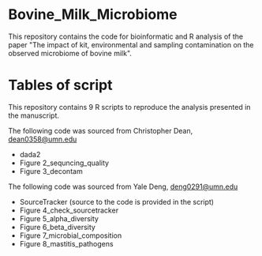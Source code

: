# Bovine_Milk_Microbiome
This repository contains the code for bioinformatic and R analysis of the paper "The impact of kit, environmental and sampling contamination on the observed microbiome of bovine milk".

# Tables of script
This repository contains 9 R scripts to reproduce the analysis presented in the manuscript.

The following code was sourced from Christopher Dean, <dean0358@umn.edu>
- dada2
- Figure 2_sequncing_quality
- Figure 3_decontam


The following code was sourced from Yale Deng, <deng0291@umn.edu>
- SourceTracker (source to the code is provided in the script)
- Figure 4_check_sourcetracker
- Figure 5_alpha_diversity
- Figure 6_beta_diversity
- Figure 7_microbial_composition
- Figure 8_mastitis_pathogens
